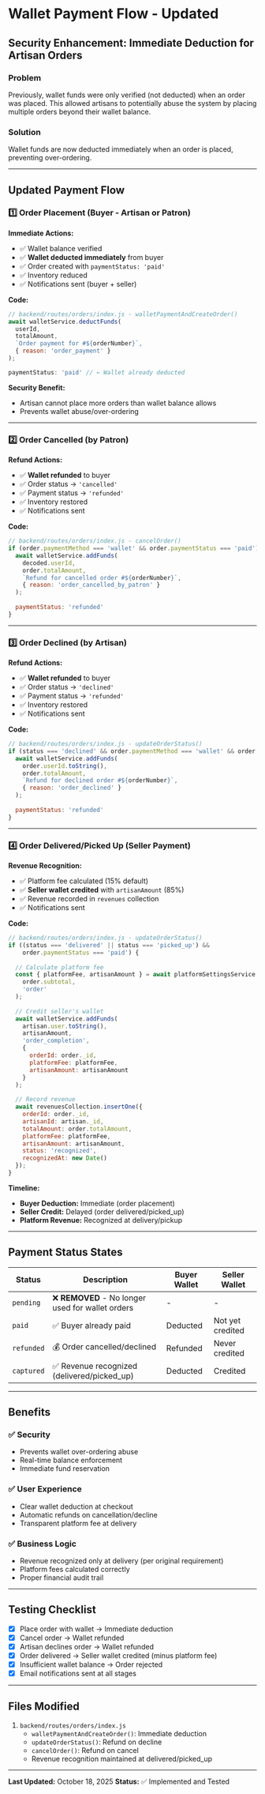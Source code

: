 # Wallet Payment Flow - Updated

## Security Enhancement: Immediate Deduction for Artisan Orders

### Problem
Previously, wallet funds were only verified (not deducted) when an order was placed. This allowed artisans to potentially abuse the system by placing multiple orders beyond their wallet balance.

### Solution
Wallet funds are now deducted immediately when an order is placed, preventing over-ordering.

---

## Updated Payment Flow

### 1️⃣ **Order Placement (Buyer - Artisan or Patron)**

**Immediate Actions:**
- ✅ Wallet balance verified
- ✅ **Wallet deducted immediately** from buyer
- ✅ Order created with `paymentStatus: 'paid'`
- ✅ Inventory reduced
- ✅ Notifications sent (buyer + seller)

**Code:**
```javascript
// backend/routes/orders/index.js - walletPaymentAndCreateOrder()
await walletService.deductFunds(
  userId,
  totalAmount,
  `Order payment for #${orderNumber}`,
  { reason: 'order_payment' }
);

paymentStatus: 'paid' // ← Wallet already deducted
```

**Security Benefit:**
- Artisan cannot place more orders than wallet balance allows
- Prevents wallet abuse/over-ordering

---

### 2️⃣ **Order Cancelled (by Patron)**

**Refund Actions:**
- ✅ **Wallet refunded** to buyer
- ✅ Order status → `'cancelled'`
- ✅ Payment status → `'refunded'`
- ✅ Inventory restored
- ✅ Notifications sent

**Code:**
```javascript
// backend/routes/orders/index.js - cancelOrder()
if (order.paymentMethod === 'wallet' && order.paymentStatus === 'paid') {
  await walletService.addFunds(
    decoded.userId,
    order.totalAmount,
    `Refund for cancelled order #${orderNumber}`,
    { reason: 'order_cancelled_by_patron' }
  );
  
  paymentStatus: 'refunded'
}
```

---

### 3️⃣ **Order Declined (by Artisan)**

**Refund Actions:**
- ✅ **Wallet refunded** to buyer
- ✅ Order status → `'declined'`
- ✅ Payment status → `'refunded'`
- ✅ Inventory restored
- ✅ Notifications sent

**Code:**
```javascript
// backend/routes/orders/index.js - updateOrderStatus()
if (status === 'declined' && order.paymentMethod === 'wallet' && order.paymentStatus === 'paid') {
  await walletService.addFunds(
    order.userId.toString(),
    order.totalAmount,
    `Refund for declined order #${orderNumber}`,
    { reason: 'order_declined' }
  );
  
  paymentStatus: 'refunded'
}
```

---

### 4️⃣ **Order Delivered/Picked Up (Seller Payment)**

**Revenue Recognition:**
- ✅ Platform fee calculated (15% default)
- ✅ **Seller wallet credited** with `artisanAmount` (85%)
- ✅ Revenue recorded in `revenues` collection
- ✅ Notifications sent

**Code:**
```javascript
// backend/routes/orders/index.js - updateOrderStatus()
if ((status === 'delivered' || status === 'picked_up') && 
    order.paymentStatus === 'paid') {
  
  // Calculate platform fee
  const { platformFee, artisanAmount } = await platformSettingsService.calculatePlatformFee(
    order.subtotal,
    'order'
  );
  
  // Credit seller's wallet
  await walletService.addFunds(
    artisan.user.toString(),
    artisanAmount,
    'order_completion',
    {
      orderId: order._id,
      platformFee: platformFee,
      artisanAmount: artisanAmount
    }
  );
  
  // Record revenue
  await revenuesCollection.insertOne({
    orderId: order._id,
    artisanId: artisan._id,
    totalAmount: order.totalAmount,
    platformFee: platformFee,
    artisanAmount: artisanAmount,
    status: 'recognized',
    recognizedAt: new Date()
  });
}
```

**Timeline:**
- **Buyer Deduction:** Immediate (order placement)
- **Seller Credit:** Delayed (order delivered/picked_up)
- **Platform Revenue:** Recognized at delivery/pickup

---

## Payment Status States

| Status | Description | Buyer Wallet | Seller Wallet |
|--------|-------------|--------------|---------------|
| `pending` | ❌ **REMOVED** - No longer used for wallet orders | - | - |
| `paid` | ✅ Buyer already paid | Deducted | Not yet credited |
| `refunded` | 💰 Order cancelled/declined | Refunded | Never credited |
| `captured` | ✅ Revenue recognized (delivered/picked_up) | Deducted | Credited |

---

## Benefits

### ✅ Security
- Prevents wallet over-ordering abuse
- Real-time balance enforcement
- Immediate fund reservation

### ✅ User Experience
- Clear wallet deduction at checkout
- Automatic refunds on cancellation/decline
- Transparent platform fee at delivery

### ✅ Business Logic
- Revenue recognized only at delivery (per original requirement)
- Platform fees calculated correctly
- Proper financial audit trail

---

## Testing Checklist

- [x] Place order with wallet → Immediate deduction
- [x] Cancel order → Wallet refunded
- [x] Artisan declines order → Wallet refunded
- [x] Order delivered → Seller wallet credited (minus platform fee)
- [x] Insufficient wallet balance → Order rejected
- [x] Email notifications sent at all stages

---

## Files Modified

1. `backend/routes/orders/index.js`
   - `walletPaymentAndCreateOrder()`: Immediate deduction
   - `updateOrderStatus()`: Refund on decline
   - `cancelOrder()`: Refund on cancel
   - Revenue recognition maintained at delivered/picked_up

---

**Last Updated:** October 18, 2025
**Status:** ✅ Implemented and Tested

